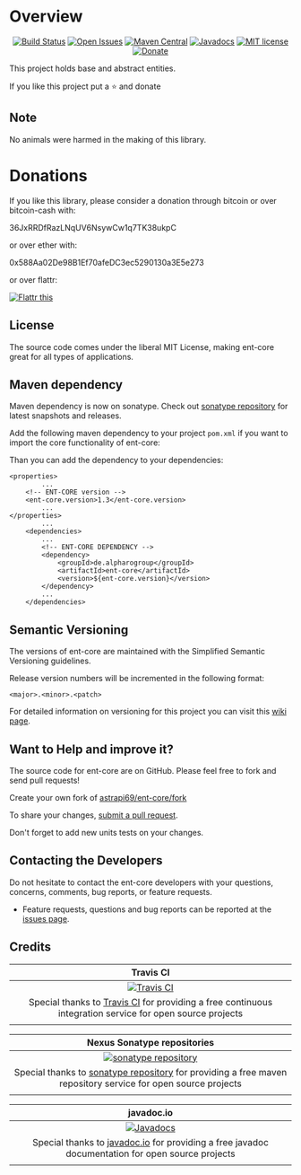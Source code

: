 # Overview

<div align="center">

[![Build Status](https://travis-ci.org/astrapi69/ent-core.svg?branch=develop)](https://travis-ci.org/astrapi69/ent-core) 
[![Open Issues](https://img.shields.io/github/issues/astrapi69/ent-core.svg?style=flat)](https://github.com/astrapi69/ent-core/issues) 
[![Maven Central](https://maven-badges.herokuapp.com/maven-central/de.alpharogroup/ent-core/badge.svg)](https://maven-badges.herokuapp.com/maven-central/de.alpharogroup/ent-core)
[![Javadocs](http://www.javadoc.io/badge/de.alpharogroup/ent-core.svg)](http://www.javadoc.io/doc/de.alpharogroup/ent-core)
[![MIT license](http://img.shields.io/badge/license-MIT-brightgreen.svg?style=flat)](http://opensource.org/licenses/MIT)
[![Donate](https://img.shields.io/badge/donate-❤-ff2244.svg)](https://www.paypal.com/cgi-bin/webscr?cmd=_s-xclick&hosted_button_id=GVBTWLRAZ7HB8)

</div>

This project holds base and abstract entities.

If you like this project put a ⭐ and donate

## Note

No animals were harmed in the making of this library.

# Donations

If you like this library, please consider a donation through bitcoin or over bitcoin-cash with:

36JxRRDfRazLNqUV6NsywCw1q7TK38ukpC

or over ether with:

0x588Aa02De98B1Ef70afeDC3ec5290130a3E5e273

or over flattr:

<a href="https://flattr.com/submit/auto?fid=r7vp62&url=https%3A%2F%2Fgithub.com%2Fastrapi69%2Fent-core" target="_blank">
<img src="http://api.flattr.com/button/flattr-badge-large.png" alt="Flattr this" title="Flattr this" border="0" />
</a>

## License

The source code comes under the liberal MIT License, making ent-core great for all types of applications.

## Maven dependency

Maven dependency is now on sonatype.
Check out [sonatype repository](https://oss.sonatype.org/index.html#nexus-search;gav~de.alpharogroup~ent-core~~~) for latest snapshots and releases.

Add the following maven dependency to your project `pom.xml` if you want to import the core functionality of ent-core:

Than you can add the dependency to your dependencies:

	<properties>
			...
		<!-- ENT-CORE version -->
		<ent-core.version>1.3</ent-core.version>
			...
	</properties>
			...
		<dependencies>
			...
			<!-- ENT-CORE DEPENDENCY -->
			<dependency>
				<groupId>de.alpharogroup</groupId>
				<artifactId>ent-core</artifactId>
				<version>${ent-core.version}</version>
			</dependency>
			...
		</dependencies>

## Semantic Versioning

The versions of ent-core are maintained with the Simplified Semantic Versioning guidelines.

Release version numbers will be incremented in the following format:

`<major>.<minor>.<patch>`

For detailed information on versioning for this project you can visit this [wiki page](https://github.com/lightblueseas/mvn-parent-projects/wiki/Simplified-Semantic-Versioning).

## Want to Help and improve it? ###

The source code for ent-core are on GitHub. Please feel free to fork and send pull requests!

Create your own fork of [astrapi69/ent-core/fork](https://github.com/astrapi69/ent-core/fork)

To share your changes, [submit a pull request](https://github.com/astrapi69/ent-core/pull/new/develop).

Don't forget to add new units tests on your changes.

## Contacting the Developers

Do not hesitate to contact the ent-core developers with your questions, concerns, comments, bug reports, or feature requests.
- Feature requests, questions and bug reports can be reported at the [issues page](https://github.com/astrapi69/ent-core/issues).

## Credits

|**Travis CI**|
|     :---:      |
|[![Travis CI](https://travis-ci.com/images/logos/TravisCI-Full-Color.png)](https://coveralls.io/github/astrapi69/ent-core?branch=develop)|
|Special thanks to [Travis CI](https://travis-ci.org) for providing a free continuous integration service for open source projects|
|     <img width=1000/>     |

|**Nexus Sonatype repositories**|
|     :---:      |
|[![sonatype repository](https://img.shields.io/nexus/r/https/oss.sonatype.org/de.alpharogroup/ent-core.svg?style=for-the-badge)](https://oss.sonatype.org/index.html#nexus-search;gav~de.alpharogroup~ent-core~~~)|
|Special thanks to [sonatype repository](https://www.sonatype.com) for providing a free maven repository service for open source projects|
|     <img width=1000/>     |

|**javadoc.io**|
|     :---:      |
|[![Javadocs](http://www.javadoc.io/badge/de.alpharogroup/ent-core.svg)](http://www.javadoc.io/doc/de.alpharogroup/ent-core)|
|Special thanks to [javadoc.io](http://www.javadoc.io) for providing a free javadoc documentation for open source projects|
|     <img width=1000/>     |
